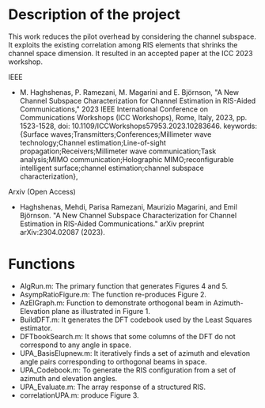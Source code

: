 # Description of the project
This work reduces the pilot overhead by considering the channel subspace. It exploits the existing correlation among RIS elements that shrinks the channel space dimension. It resulted in an accepted paper at the ICC 2023 workshop. 

IEEE
- M. Haghshenas, P. Ramezani, M. Magarini and E. Björnson, "A New Channel Subspace Characterization for Channel Estimation in RIS-Aided Communications," 2023 IEEE International Conference on Communications Workshops (ICC Workshops), Rome, Italy, 2023, pp. 1523-1528, doi: 10.1109/ICCWorkshops57953.2023.10283646. keywords: {Surface waves;Transmitters;Conferences;Millimeter wave technology;Channel estimation;Line-of-sight propagation;Receivers;Millimeter wave communication;Task analysis;MIMO communication;Holographic MIMO;reconfigurable intelligent surface;channel estimation;channel subspace characterization},

Arxiv (Open Access)
- Haghshenas, Mehdi, Parisa Ramezani, Maurizio Magarini, and Emil Björnson. "A New Channel Subspace Characterization for Channel Estimation in RIS-Aided Communications." arXiv preprint arXiv:2304.02087 (2023).

# Functions
- AlgRun.m: The primary function that generates Figures 4 and 5.
- AsympRatioFigure.m: The function re-produces Figure 2.
- AzElGraph.m: Function to demonstrate orthogonal beam in Azimuth-Elevation plane as illustrated in Figure 1.
- BuildDFT.m: It generates the DFT codebook used by the Least Squares estimator.
- DFTbookSearch.m: It shows that some columns of the DFT do not correspond to any angle in space.
- UPA_BasisElupnew.m: It iteratively finds a set of azimuth and elevation angle pairs corresponding to orthogonal beams in space.
- UPA_Codebook.m: To generate the RIS configuration from a set of azimuth and elevation angles.
- UPA_Evaluate.m: The array response of a structured RIS.
- correlationUPA.m: produce Figure 3.
  
